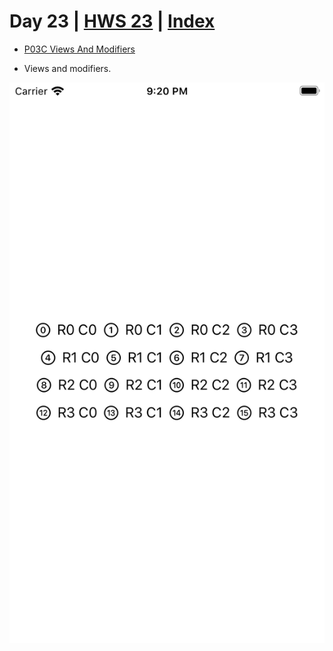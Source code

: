 # Day 23 | [HWS 23](https://www.hackingwithswift.com/100/swiftui/23) | [Index](https://github.com/JulesMoorhouse/100DaysOfSwiftUI/blob/main/README.md)

- [P03C Views And Modifiers](https://github.com/JulesMoorhouse/100DaysOfSwiftUI/tree/main/P03C%20Views%20And%20Modifiers/P03C%20Views%20And%20Modifiers/ContentView.swift) 

- Views and modifiers.

<img src="../Images/day23c.png">